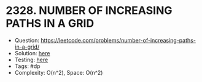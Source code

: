 # 2328. NUMBER OF INCREASING PATHS IN A GRID

* Question: https://leetcode.com/problems/number-of-increasing-paths-in-a-grid/ 
* Solution: [here](Solution.java) 
* Testing: [here](SolutionTest.java) 
* Tags: #dp
* Complexity: O(n^2), Space: O(n^2) 
